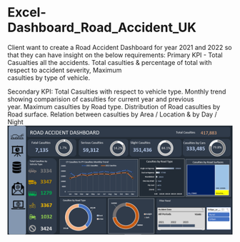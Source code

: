 # Excel-Dashboard_Road_Accident_UK

Client want to create a Road Accident Dashboard for year 2021 and 2022 so that they can have insight on the below requirements:
Primary KPI - Total Casualties all the accidents.
                  Total casulties & percentage of total with respect to accident severity, Maximum   
                  casulties by type of vehicle. 

Secondary KPI:         Total Casulties with respect to vehicle type.
                           Monthly trend showing comparision of casulties for current year and previous  
                           year.
                           Maximum casulties by Road type.
                           Distribution of Road casulties by Road surface.
                           Relation between casulties by Area / Location & by Day / Night
          ![myDash](https://github.com/IkechukwuUna/Excel-Dashboard_Road_Accident_UK/blob/main/DashboardImage1.PNG)

